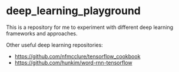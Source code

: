 # deep_learning_playground

This is a repository for me to experiment with different deep learning frameworks and approaches.


Other useful deep learning repositories:
* https://github.com/nfmcclure/tensorflow_cookbook
* https://github.com/hunkim/word-rnn-tensorflow